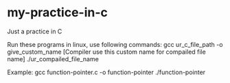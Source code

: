 # my-practice-in-c
Just a practice in C

Run these programs in linux, use following commands:
gcc ur_c_file_path -o give_custom_name [Compiler use this custom name for compailed file name]
./ur_compailed_file_name

Example:
gcc function-pointer.c -o function-pointer
./function-pointer
